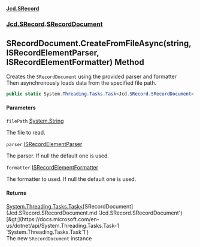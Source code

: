 #### [Jcd.SRecord](index.md 'index')
### [Jcd.SRecord](Jcd.SRecord.md 'Jcd.SRecord').[SRecordDocument](Jcd.SRecord.SRecordDocument.md 'Jcd.SRecord.SRecordDocument')

## SRecordDocument.CreateFromFileAsync(string, ISRecordElementParser, ISRecordElementFormatter) Method

Creates the `SRecordDocument` using the provided parser and formatter  
Then asynchronously loads data from the specified file path.

```csharp
public static System.Threading.Tasks.Task<Jcd.SRecord.SRecordDocument> CreateFromFileAsync(string filePath, Jcd.SRecord.ISRecordElementParser parser=null, Jcd.SRecord.ISRecordElementFormatter formatter=null);
```
#### Parameters

<a name='Jcd.SRecord.SRecordDocument.CreateFromFileAsync(string,Jcd.SRecord.ISRecordElementParser,Jcd.SRecord.ISRecordElementFormatter).filePath'></a>

`filePath` [System.String](https://docs.microsoft.com/en-us/dotnet/api/System.String 'System.String')

The file to read.

<a name='Jcd.SRecord.SRecordDocument.CreateFromFileAsync(string,Jcd.SRecord.ISRecordElementParser,Jcd.SRecord.ISRecordElementFormatter).parser'></a>

`parser` [ISRecordElementParser](Jcd.SRecord.ISRecordElementParser.md 'Jcd.SRecord.ISRecordElementParser')

The parser. If null the default one is used.

<a name='Jcd.SRecord.SRecordDocument.CreateFromFileAsync(string,Jcd.SRecord.ISRecordElementParser,Jcd.SRecord.ISRecordElementFormatter).formatter'></a>

`formatter` [ISRecordElementFormatter](Jcd.SRecord.ISRecordElementFormatter.md 'Jcd.SRecord.ISRecordElementFormatter')

The formatter to used. If null the default one is used.

#### Returns
[System.Threading.Tasks.Task&lt;](https://docs.microsoft.com/en-us/dotnet/api/System.Threading.Tasks.Task-1 'System.Threading.Tasks.Task`1')[SRecordDocument](Jcd.SRecord.SRecordDocument.md 'Jcd.SRecord.SRecordDocument')[&gt;](https://docs.microsoft.com/en-us/dotnet/api/System.Threading.Tasks.Task-1 'System.Threading.Tasks.Task`1')  
The new `SRecordDocument` instance
